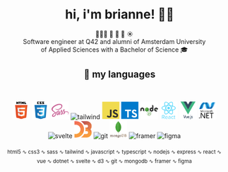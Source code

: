 <div id="toc" align="center">
  <ul style="list-style: none">
    <summary>
      <h1> hi, i'm brianne! 👋🏽 </h1>
    </summary>
  </ul>
</div>

<p style="underline" align="center">🧘🏽‍♀️ 📮 🚏 🎠 ☀️ <br /> Software engineer at Q42 and alumni of Amsterdam University <br /> of Applied Sciences with a Bachelor of Science 🎓 </p>

<div id="toc" align="center">
  <ul style="list-style: none">
    <summary>
      <h2 align="center"> 💌 my languages </h2>
    </summary>
  </ul>
</div>

<br />

<p align="center">
  <img src="https://raw.githubusercontent.com/devicons/devicon/master/icons/html5/html5-original-wordmark.svg" alt="html5" width="40" height="40"/>
  <img src="https://raw.githubusercontent.com/devicons/devicon/master/icons/css3/css3-original-wordmark.svg" alt="css3" width="40" height="40"/>
  <img src="https://raw.githubusercontent.com/devicons/devicon/master/icons/sass/sass-original.svg" alt="sass" width="40" height="40"/>
  <img src="https://www.vectorlogo.zone/logos/tailwindcss/tailwindcss-icon.svg" alt="tailwind" width="40" height="40"/>
  <img src="https://raw.githubusercontent.com/devicons/devicon/master/icons/javascript/javascript-original.svg" alt="javascript" width="40" height="40"/>
  <img src="https://raw.githubusercontent.com/devicons/devicon/master/icons/typescript/typescript-original.svg" alt="typescript" width="40" height="40"/>
  <img src="https://raw.githubusercontent.com/devicons/devicon/master/icons/nodejs/nodejs-original-wordmark.svg" alt="nodejs" width="40" height="40"/>
  <img src="https://raw.githubusercontent.com/devicons/devicon/master/icons/react/react-original-wordmark.svg" alt="react" width="40" height="40"/>
  <img src="https://raw.githubusercontent.com/devicons/devicon/master/icons/vuejs/vuejs-original-wordmark.svg" alt="vuejs" width="40" height="40"/>
  <img src="https://raw.githubusercontent.com/devicons/devicon/master/icons/dot-net/dot-net-original-wordmark.svg" alt="dotnet" width="40" height="40"/>
  <img src="https://upload.wikimedia.org/wikipedia/commons/1/1b/Svelte_Logo.svg" alt="svelte" width="40" height="40"/>
  <img src="https://raw.githubusercontent.com/devicons/devicon/master/icons/d3js/d3js-original.svg" alt="d3js" width="40" height="40"/>
  <img src="https://www.vectorlogo.zone/logos/git-scm/git-scm-icon.svg" alt="git" width="40" height="40"/>
  <img src="https://raw.githubusercontent.com/devicons/devicon/master/icons/mongodb/mongodb-original-wordmark.svg" alt="mongodb" width="40" height="40"/>
  <img src="https://www.vectorlogo.zone/logos/framer/framer-icon.svg" alt="framer" width="40" height="40"/>
  <img src="https://www.vectorlogo.zone/logos/figma/figma-icon.svg" alt="figma" width="40" height="40"/>
</p>

<p align="center"> <sub>html5  ∿  css3  ∿  sass  ∿  tailwind  ∿  javascript  ∿  typescript  ∿  nodejs  ∿  express  ∿  react  ∿  vue  ∿  dotnet  ∿  svelte  ∿  d3  ∿  git  ∿  mongodb  ∿  framer  ∿  figma </sub> </p>

<br />
